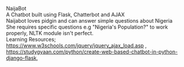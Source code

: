 NaijaBot
<br/>
A Chatbot built using Flask, Chatterbot and AJAX
<br/>
Naijabot loves pidgin and can answer simple questions about Nigeria
<br/>
She requires specific questions e.g "Nigeria's Population?" to work properly, NLTK module isn't perfect.
<br/>
Learning Resources; https://www.w3schools.com/jquery/jquery_ajax_load.asp ,
<br/>https://studygyaan.com/python/create-web-based-chatbot-in-python-django-flask, 
